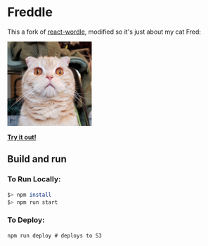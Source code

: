 # Freddle

This a fork of [react-wordle](https://github.com/cwackerfuss/react-wordle), modified so it's just about my cat Fred:

![Fred](./public/logo192.png)

[**Try it out!**](https://freddle.com/)

## Build and run

### To Run Locally:

```bash
$> npm install
$> npm run start
```

### To Deploy:

```
npm run deploy # deploys to S3
```
